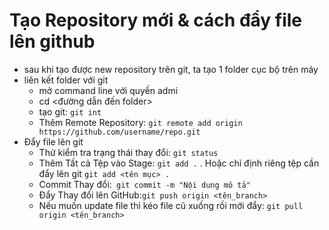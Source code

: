 # Tạo Repository mới & cách đẩy file lên github
- sau khi tạo được new repository trên git, ta tạo 1 folder cục bộ trên máy
- liên kết folder với git 
	+ mở command line với quyền admi
	+ cd <đường dẫn đến folder>
	+ tạo git: ```git int```
	+ Thêm Remote Repository: ```git remote add origin https://github.com/username/repo.git ```
- Đẩy file lên git
	+ Thử kiểm tra trạng thái thay đổi: ```git status ```
	+ Thêm Tất cả Tệp vào Stage: ```git add .``` . Hoặc chỉ định riêng tệp cần đẩy lên git ```git add <tên mục> .```
	+ Commit Thay đổi:``` git commit -m "Nội dung mô tả"```
	+ Đẩy Thay đổi lên GitHub:```git push origin <tên_branch>```
	+ Nếu muốn update file thì kéo file cũ xuống rồi mới đẩy: ```git pull origin <tên_branch>```
	
